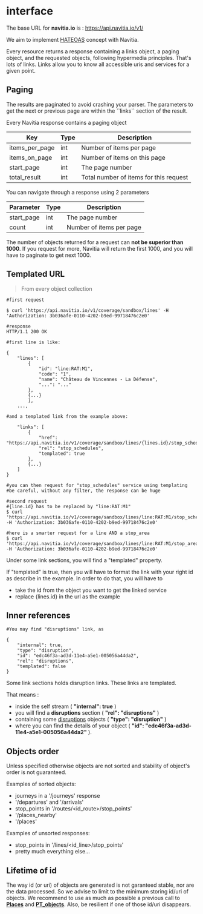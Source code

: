interface
=========

The base URL for **navitia.io** is :
<https://api.navitia.io/v1/>

We aim to implement [HATEOAS](http://en.wikipedia.org/wiki/HATEOAS)
concept with Navitia.

Every resource returns a response containing a links object, a paging
object, and the requested objects, following hypermedia principles.
That's lots of links. Links allow you to know all accessible uris and services for a given point.

Paging
------

<aside class="success">
    The results are paginated to avoid crashing your parser. The parameters to get the next or previous page are within the ``links`` section of the result.
</aside>

Every Navitia response contains a paging object

|Key           |Type|Description                           |
|--------------|----|--------------------------------------|
|items_per_page|int |Number of items per page              |
|items_on_page |int |Number of items on this page          |
|start_page    |int |The page number                       |
|total_result  |int |Total number of items for this request|

You can navigate through a response using 2 parameters

|Parameter |Type|Description              |
|----------|----|-------------------------|
|start_page|int |The page number          |
|count     |int |Number of items per page |

<aside class="notice">
    The number of objects returned for a request can <b>not be superior than 1000</b>. 
    If you request for more, Navitia will return the first 1000, and you will have to paginate to get next 1000.
</aside>


Templated URL
-------------

> From every object collection

``` shell
#first request

$ curl 'https://api.navitia.io/v1/coverage/sandbox/lines' -H 'Authorization: 3b036afe-0110-4202-b9ed-99718476c2e0'

#response
HTTP/1.1 200 OK

#first line is like:

{
    "lines": [
        {
            "id": "line:RAT:M1",
            "code": "1",
            "name": "Château de Vincennes - La Défense",
            "...": "..."
        },
        {...}
        ],
    ...,
 
#and a templated link from the example above:

    "links": [
        {
            "href": "https://api.navitia.io/v1/coverage/sandbox/lines/{lines.id}/stop_schedules",
            "rel": "stop_schedules",
            "templated": true
        },
        {...}
    ]
}

#you can then request for "stop_schedules" service using templating
#be careful, without any filter, the response can be huge

#second request
#{line.id} has to be replaced by "line:RAT:M1"
$ curl 'https://api.navitia.io/v1/coverage/sandbox/lines/line:RAT:M1/stop_schedules' -H 'Authorization: 3b036afe-0110-4202-b9ed-99718476c2e0'

#here is a smarter request for a line AND a stop_area
$ curl 'https://api.navitia.io/v1/coverage/sandbox/lines/line:RAT:M1/stop_areas/stop_area:RAT:SA:PLROY/stop_schedules' -H 'Authorization: 3b036afe-0110-4202-b9ed-99718476c2e0'

```

Under some link sections, you will find a "templated" property.

If "templated" is true, then you will have to format the link with your right id as describe in the example.
In order to do that, you will have to 

* take the id from the object you want to get the linked service
* replace {lines.id} in the url as the example



Inner references
----------------
``` shell
#You may find "disruptions" link, as

{
    "internal": true,
    "type": "disruption",
    "id": "edc46f3a-ad3d-11e4-a5e1-005056a44da2",
    "rel": "disruptions",
    "templated": false
}
```


Some link sections holds disruption links. These links are templated.

That means :

* inside the self stream ( **"internal": true** ) 
* you will find a **disruptions** section ( **"rel": "disruptions"** ) 
* containing some [disruptions](#disruption) objects ( **"type": "disruption"** ) 
* where you can find the details of your object ( **"id": "edc46f3a-ad3d-11e4-a5e1-005056a44da2"** ).



Objects order
------------

Unless specified otherwise objects are not sorted and stability of object's order is not guaranteed.

Examples of sorted objects:
* journeys in a '/journeys' response
* '/departures' and '/arrivals'
* stop_points in '/routes/<id_route>/stop_points'
* '/places_nearby'
* '/places'

Examples of unsorted responses:
* stop_points in '/lines/<id_line>/stop_points'
* pretty much everything else...



Lifetime of id
--------------

The way id (or uri) of objects are generated is not garanteed stable, nor are the data processed.
So we advise to limit to the minimum storing id/uri of objects.
We recommend to use as much as possible a previous call to **[Places](#places)** and **[PT_objects](#pt-objects)**.
Also, be resilient if one of those id/uri disappears.
